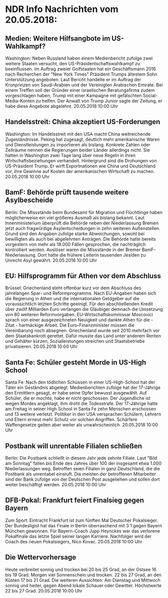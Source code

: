 # NDR Info Nachrichten vom 20.05.2018:


## Medien: Weitere Hilfsangbote im US-Wahlkampf?
Washington:	Neben Russland haben einem Medienbericht zufolge zwei weitere Staaten versucht, den US-Präsidentschaftswahlkampf zu beeinflussen. Im Auftrag zweier Golfstaaten hat ein Geschäftsmann 2016 nach Recherchen der "New York Times" Präsident Trumps ältestem Sohn Unterstützung angeboten. Laut Bericht handelte er im Auftrag der Kronprinzen von Saudi-Arabien und der Vereinigten Arabischen Emirate. Bei einem Treffen soll der Gründer einer israelischen Beratungsfirma zudem vorgeschlagen haben, Trump mit einer Kampagne mit gefälschten Social-Media-Konten zu helfen. Der Anwalt von Trump Junior sagte der Zeitung, er habe diese Angebote abgelehnt. 20.05.2018 10:00 Uhr 

## Handelsstreit: China akzeptiert US-Forderungen
Washington: Im Handelsstreit mit den USA macht China weitreichende Zugeständnisse. Peking hat zugesagt, deutlich mehr amerikanische Waren und Dienstleistungen zu importieren als bislang. Konkrete Zahlen oder Zeiträume nennen die Regierungen beider Länder allerdings nicht. Sie hatten in Washington zwei Tage lang über neue Regeln in ihren Wirtschaftsbeziehungen verhandelt. Hintergrund sind die Drohungen von US-Präsident Trump. Er wirft Exportnationen wie China und Deutschland vor, ihre Gewinne auf Kosten der amerikanischen Wirtschaft zu machen. 20.05.2018 10:00 Uhr 

## BamF: Behörde prüft tausende weitere Asylbescheide
Berlin: Die Missstände beim Bundesamt für Migration und Flüchtlinge haben möglicherweise ein viel größeres Ausmaß als bislang bekannt. Laut Innenministerium überprüft die Behörde neben der Niederlassung Bremen jetzt auch fragwürdige Asylentscheidungen in zehn weiteren Außenstellen. Grund sind den Angaben zufolge starke Abweichungen, sowohl bei bewilligten als auch bei abgelehnten Anträgen. Die Behörde hatte bereits vorgestern von mehr als 18.000 Fällen gesprochen, die nachträglich kontrolliert werden. Auslöser waren die Missstände in der Bremer BamF-Niederlassung. Dort hatte die frühere Leiterin tausenden Jesiden zu Unrecht Asyl gewährt. 20.05.2018 10:00 Uhr 

## EU: Hilfsprogramm für Athen vor dem Abschluss
Brüssel: Griechenland steht offenbar kurz vor dem Abschluss des jahrelangen Spar- und Reformprogramms. Nach EU-Angaben haben sich die Regierung in Athen und die internationalen Geldgeber auf die voraussichtlich letzten Schritte geeinigt. Für den abschließenden Kredit über zwölf Milliarden Euro verlangen die Gläubiger demnach die Umsetzung von 80 weiteren Reformvorgaben. EU-Wirtschaftskommissar Moscovici sprach von einer ausgezeichneten Neuigkeit und dankte Athen für die - Zitat - hartnäckige Arbeit. Die Euro-Finanzminister müssen die Vereinbarung noch absegnen. Griechenland wurde seit 2010 mehrfach vor dem Staatsbankrott gerettet. Dafür musste das Land unter anderem Renten und Gehälter kürzen, Sozialleistungen streichen und Staatsbetriebe privatisieren. 20.05.2018 10:00 Uhr 

## Santa Fe: Schüler gesteht Morde in US-High School
Santa Fe: Nach den tödlichen Schüssen in einer US-High-School hat der Täter ein Geständnis abgelegt. Medienberichten zufolge hat der 17-Jährige den Ermittlern gesagt, er habe seine Opfer bewusst ausgewählt. Auf Schüler, die er mochte, habe er nicht geschossen. Der Jugendliche ist wegen Mordes angeklagt, ihm droht die Todesstrafe. Der 17-Jährige hatte am Freitag in seiner High School in Santa Fe zehn Menschen erschossen und 13 weitere verletzt. Politiker in den USA versprachen Schülern, Lehrern und Eltern erneut mehr Schutz vor solchen Angriffen. Schärfere Waffengesetze gelten aber weiter als unwahrscheinlich. 20.05.2018 10:00 Uhr 

## Postbank will unrentable Filialen schließen
Berlin: Die Postbank schließt in diesem Jahr jede zehnte Filiale. Laut "Bild am Sonntag" fallen bis Ende des Jahres über 100 der insgesamt etwa 1.000 Niederlassungen weg. Betroffen seien Filialen in ganz Deutschland, die die Postbank als unrentabel einstuft. Die meisten der betroffenen Mitarbeiter sind der Bank zufolge von der Deutschen Post ausgeliehen und sollen dort weiter beschäftigt werden. 20.05.2018 10:00 Uhr 

## DFB-Pokal: Frankfurt feiert Finalsieg gegen Bayern
Zum Sport: Eintracht Frankfurt ist zum fünften Mal Deutscher Pokalsieger. Der Bundesligist hat das Finale in Berlin überraschend mit 3:1 gegen Bayern München gewonnen. Für Bayern-Coach Jupp Heynckes war das verlorene Pokalfinale das letzte Spiel seiner langen Karriere. Nachfolger wird der Coach des neuen Pokalsiegers, Nico Kovac. 20.05.2018 10:00 Uhr 

## Die Wettervorhersage
Heute verbreitet sonnig und trocken bei 20 bis 25 Grad, an der Ostsee 16 bis 19 Grad. Morgen viel Sonnenschein und trocken. 22 bis 27 Grad, an den Küsten 17 bis 21 Grad. Die weiteren Aussichten: Am Dienstag und Mittwoch sonnig und heiter, gegen Abend lokale Schauer oder Gewitter. Höchstwerte 22 bis 27 Grad. 20.05.2018 10:00 Uhr 
